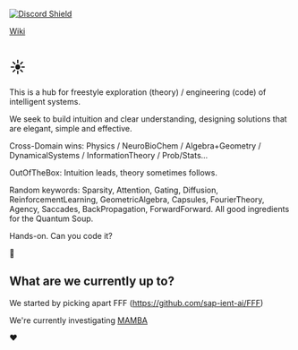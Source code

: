 [![Discord Shield](https://discordapp.com/api/guilds/1177617801561776158/widget.png?style=shield)](https://discord.gg/yfqcjSVWCY)

[Wiki](https://github.com/sap-ient-ai/.github/wiki)

# ☀️

This is a hub for freestyle exploration (theory) / engineering (code) of intelligent systems.

We seek to build intuition and clear understanding, designing solutions that are elegant, simple and effective.

Cross-Domain wins: Physics / NeuroBioChem / Algebra+Geometry / DynamicalSystems / InformationTheory / Prob/Stats...

OutOfTheBox: Intuition leads, theory sometimes follows.

Random keywords: Sparsity, Attention, Gating, Diffusion, ReinforcementLearning, GeometricAlgebra, Capsules, FourierTheory, Agency, Saccades, BackPropagation, ForwardForward. All good ingredients for the Quantum Soup.

Hands-on. Can you code it?

🚀

## What are we currently up to?

We started by picking apart FFF (https://github.com/sap-ient-ai/FFF)

We're currently investigating [MAMBA](https://github.com/sap-ient-ai/.github/wiki/mamba)

❤️
